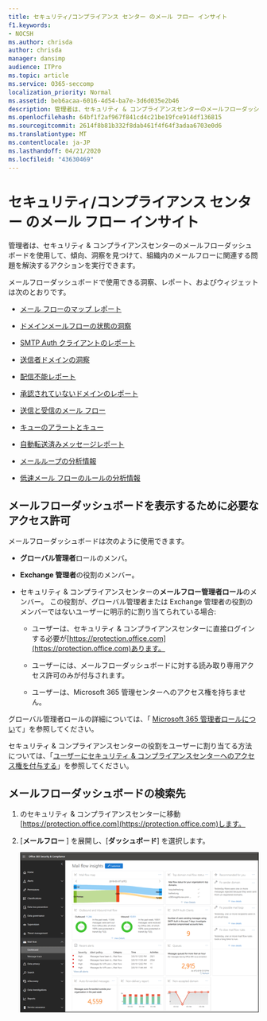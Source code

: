 ```yaml
---
title: セキュリティ/コンプライアンス センター のメール フロー インサイト
f1.keywords:
- NOCSH
ms.author: chrisda
author: chrisda
manager: dansimp
audience: ITPro
ms.topic: article
ms.service: O365-seccomp
localization_priority: Normal
ms.assetid: beb6acaa-6016-4d54-ba7e-3d6d035e2b46
description: 管理者は、セキュリティ & コンプライアンスセンターのメールフローダッシュボードについて学ぶことができます。
ms.openlocfilehash: 64bf1f2af967f841cd4c21be19fce914df136815
ms.sourcegitcommit: 2614f8b81b332f8dab461f4f64f3adaa6703e0d6
ms.translationtype: MT
ms.contentlocale: ja-JP
ms.lasthandoff: 04/21/2020
ms.locfileid: "43630469"
---
```

# <a name="mail-flow-insights-in-the-security--compliance-center"></a>セキュリティ/コンプライアンス センター のメール フロー インサイト

管理者は、セキュリティ & コンプライアンスセンターのメールフローダッシュボードを使用して、傾向、洞察を見つけて、組織内のメールフローに関連する問題を解決するアクションを実行できます。

メールフローダッシュボードで使用できる洞察、レポート、およびウィジェットは次のとおりです。

- [メール フローのマップ レポート](mfi-mail-flow-map-report.md)

- [ドメインメールフローの状態の洞察](mfi-domain-mail-flow-status-insight.md)

- [SMTP Auth クライアントのレポート](mfi-smtp-auth-clients-report.md)

- [送信者ドメインの洞察](mfi-sender-domain-insight.md)

- [配信不能レポート](mfi-non-delivery-report.md)

- [承認されていないドメインのレポート](mfi-non-accepted-domain-report.md)

- [送信と受信のメール フロー](mfi-outbound-and-inbound-mail-flow.md)

- [キューのアラートとキュー](mfi-queue-alerts-and-queues.md)

- [自動転送済みメッセージレポート](mfi-auto-forwarded-messages-report.md)

- [メールループの分析情報](mfi-mail-loop-insight.md)

- [低速メール フローのルールの分析情報](mfi-slow-mail-flow-rules-insight.md)

## <a name="permissions-required-to-view-the-mail-flow-dashboard"></a>メールフローダッシュボードを表示するために必要なアクセス許可

メールフローダッシュボードは次のように使用できます。

- **グローバル管理者**ロールのメンバ。

- **Exchange 管理者**の役割のメンバー。

- セキュリティ & コンプライアンスセンターの**メールフロー管理者ロール**のメンバー。 この役割が、グローバル管理者または Exchange 管理者の役割のメンバーではないユーザーに明示的に割り当てられている場合:

  - ユーザーは、セキュリティ & コンプライアンスセンターに直接ログインする必要が[https://protection.office.com](https://protection.office.com)あります。

  - ユーザーには、メールフローダッシュボードに対する読み取り専用アクセス許可のみが付与されます。

  - ユーザーは、Microsoft 365 管理センターへのアクセス権を持ちません。

グローバル管理者ロールの詳細については、「 [Microsoft 365 管理者ロールについ](https://docs.microsoft.com/office365/admin/add-users/about-admin-roles)て」を参照してください。

セキュリティ & コンプライアンスセンターの役割をユーザーに割り当てる方法については、「[ユーザーにセキュリティ & コンプライアンスセンターへのアクセス権を付与する](grant-access-to-the-security-and-compliance-center.md)」を参照してください。

## <a name="where-to-find-the-mail-flow-dashboard"></a>メールフローダッシュボードの検索先

1. のセキュリティ & コンプライアンスセンターに移動[https://protection.office.com](https://protection.office.com)します。

2. [**メールフロー** ] を展開し、[**ダッシュボード**] を選択します。

   ![セキュリティ & コンプライアンスセンターのメールフローダッシュボード](../../media/mail-flow-dashboard-v2.png)
